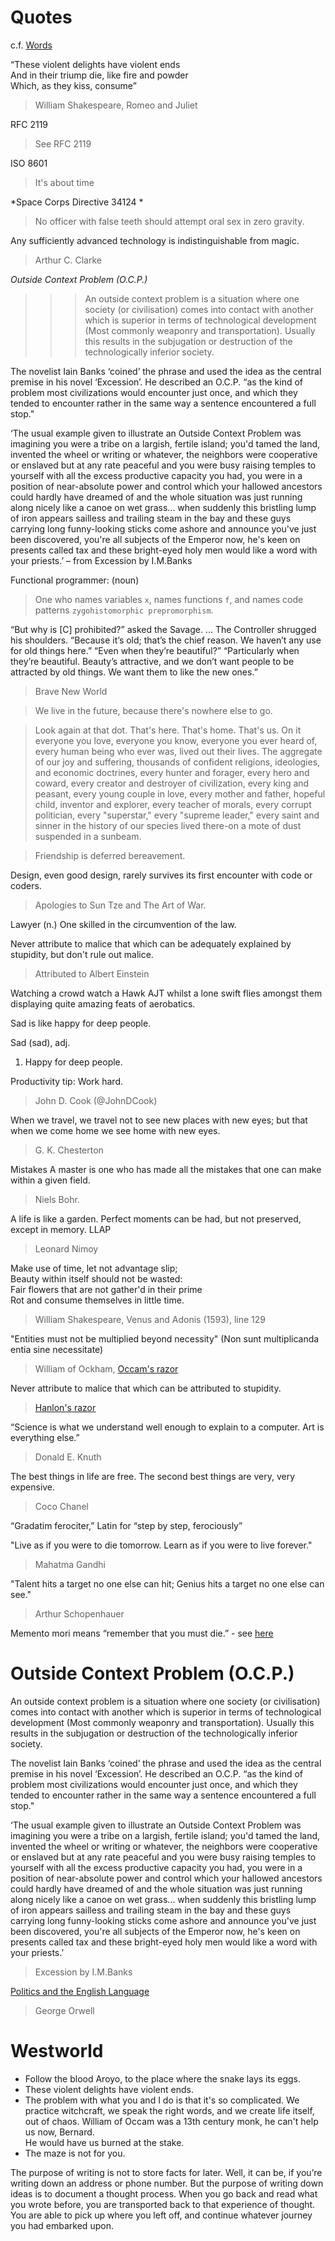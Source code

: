 # Quotes

c.f. [Words](./words.md)

“These violent delights have violent ends  
And in their triump die, like fire and powder  
Which, as they kiss, consume”

> William Shakespeare, Romeo and Juliet

RFC 2119
> See RFC 2119

ISO 8601
> It's about time

*Space Corps Directive 34124 *
> No officer with false teeth should attempt oral sex in zero gravity.

Any sufficiently advanced technology is indistinguishable from magic.
> Arthur C. Clarke

*Outside Context Problem (O.C.P.)*
>>>An outside context problem is a situation where one society (or civilisation) comes into contact with another which is superior in terms of technological development (Most commonly weaponry and transportation). Usually this results in the subjugation or destruction of the technologically inferior society.

The novelist Iain Banks ‘coined’ the phrase and used the idea as the central premise in his novel ‘Excession’. He described an O.C.P. “as the kind of problem most civilizations would encounter just once, and which they tended to encounter rather in the same way a sentence encountered a full stop."

‘The usual example given to illustrate an Outside Context Problem was imagining you were a tribe on a largish, fertile island; you'd tamed the land, invented the wheel or writing or whatever, the neighbors were cooperative or enslaved but at any rate peaceful and you were busy raising temples to yourself with all the excess productive capacity you had, you were in a position of near-absolute power and control which your hallowed ancestors could hardly have dreamed of and the whole situation was just running along nicely like a canoe on wet grass... when suddenly this bristling lump of iron appears sailless and trailing steam in the bay and these guys carrying long funny-looking sticks come ashore and announce you've just been discovered, you're all subjects of the Emperor now, he's keen on presents called tax and these bright-eyed holy men would like a word with your priests.’ – from Excession by I.M.Banks


Functional programmer: (noun)
> One who names variables `x`, names functions `f`, and names code patterns `zygohistomorphic prepromorphism`.

“But why is [C] prohibited?” asked the Savage. …
The Controller shrugged his shoulders. “Because it’s old; that’s the chief reason. We haven’t any use for old things here.”
“Even when they’re beautiful?”
“Particularly when they’re beautiful. Beauty’s attractive, and we don’t want people to be attracted by old things. We want them to like the new ones.”
> Brave New World

> We live in the future, because there's nowhere else to go.

> Look again at that dot. That's here. That's home. That's us. On it everyone you love, everyone you know, everyone you ever heard of, every human being who ever was, lived out their lives. The aggregate of our joy and suffering, thousands of confident religions, ideologies, and economic doctrines, every hunter and forager, every hero and coward, every creator and destroyer of civilization, every king and peasant, every young couple in love, every mother and father, hopeful child, inventor and explorer, every teacher of morals, every corrupt politician, every "superstar," every "supreme leader," every saint and sinner in the history of our species lived there-on a mote of dust suspended in a sunbeam.


> Friendship is deferred bereavement. 

Design, even good design, rarely survives its first encounter with code or coders.   
> Apologies to Sun Tze and The Art of War. 

Lawyer (n.) One skilled in the circumvention of the law.

Never attribute to malice that which can be adequately explained by stupidity, but don't rule out malice.
> Attributed to Albert Einstein

Watching a crowd watch a Hawk AJT whilst a lone swift flies amongst them displaying quite amazing feats of aerobatics. 

Sad is like happy for deep people.

Sad
(sad),
adj.
1. Happy for deep people.

Productivity tip: Work hard.
> John D. Cook (@JohnDCook) 

When we travel, we travel not to see new places with new eyes; but that when we come home we see home with new eyes.
> G. K. Chesterton

Mistakes
A master is one who has made all the mistakes that one can make within a given field.
> Niels Bohr.

A life is like a garden. Perfect moments can be had, but not preserved, except in memory. LLAP  
> Leonard Nimoy

Make use of time, let not advantage slip;  
Beauty within itself should not be wasted:  
Fair flowers that are not gather'd in their prime   
Rot and consume themselves in little time.  
> William Shakespeare, Venus and Adonis (1593), line 129 

"Entities must not be multiplied beyond necessity" (Non sunt multiplicanda entia sine necessitate)
> William of Ockham, [Occam's razor](https://en.wikipedia.org/wiki/Occam%27s_razor)

Never attribute to malice that which can be attributed to stupidity.
> [Hanlon's razor](https://en.wikipedia.org/wiki/Hanlon%27s_razor)

“Science is what we understand well enough to explain to a computer. Art is everything else.”  
> Donald E. Knuth

The best things in life are free. The second best things are very, very expensive.  
> Coco Chanel


“Gradatim ferociter,” Latin for “step by step, ferociously”

"Live as if you were to die tomorrow. Learn as if you were to live forever."  
> Mahatma Gandhi


"Talent hits a target no one else can hit; Genius hits a target no one else can see."  
> Arthur Schopenhauer

Memento mori means “remember that you must die.” - see [here](http://www.johndcook.com/blog/2016/04/06/technical-memento-mori/)


# Outside Context Problem (O.C.P.)

An outside context problem is a situation where one society (or civilisation) comes into contact with another which is superior in terms of technological development (Most commonly weaponry and transportation). Usually this results in the subjugation or destruction of the technologically inferior society.

The novelist Iain Banks ‘coined’ the phrase and used the idea as the central premise in his novel ‘Excession’. He described an O.C.P. “as the kind of problem most civilizations would encounter just once, and which they tended to encounter rather in the same way a sentence encountered a full stop."

‘The usual example given to illustrate an Outside Context Problem was imagining you were a tribe on a largish, fertile island; you'd tamed the land, invented the wheel or writing or whatever, the neighbors were cooperative or enslaved but at any rate peaceful and you were busy raising temples to yourself with all the excess productive capacity you had, you were in a position of near-absolute power and control which your hallowed ancestors could hardly have dreamed of and the whole situation was just running along nicely like a canoe on wet grass... when suddenly this bristling lump of iron appears sailless and trailing steam in the bay and these guys carrying long funny-looking sticks come ashore and announce you've just been discovered, you're all subjects of the Emperor now, he's keen on presents called tax and these bright-eyed holy men would like a word with your priests.’
> Excession by I.M.Banks


[Politics and the English Language](https://www.theorwellprize.co.uk/the-orwell-prize/orwell/essays-and-other-works/politics-and-the-english-language/)
> George Orwell

# Westworld

 * Follow the blood Aroyo, to the place where the snake lays its eggs.
 * These violent delights have violent ends.
 * The problem with what you and I do is that it's so complicated. We practice witchcraft, we speak the right words, and we create life itself, out of chaos. William of Occam was a 13th century monk, he can't help us now, Bernard.  
   He would have us burned at the stake.
 * The maze is not for you.


 The purpose of writing is not to store facts for later. Well, it can be, if you’re writing down an address or phone number. But the purpose of writing down ideas is to document a thought process. When you go back and read what you wrote before, you are transported back to that experience of thought. You are able to pick up where you left off, and continue whatever journey you had embarked upon.